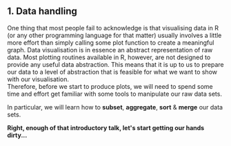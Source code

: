 ## 1. Data handling

One thing that most people fail to acknowledge is that visualising data in R (or any other programming language for that matter) usually involves a little more effort than simply calling some plot function to create a meaningful graph. Data visualisation is in essence an abstract representation of raw data. Most plotting routines available in R, however, are not designed to provide any useful data abstraction. This means that it is up to us to prepare our data to a level of abstraction that is feasible for what we want to show with our visualisation.   
Therefore, before we start to produce plots, we will need to spend some time and effort get familiar with some tools to manipulate our raw data sets.

In particular, we will learn how to **subset**, **aggregate**, **sort** & **merge** our data sets.

**Right, enough of that introductory talk, let's start getting our hands dirty...**
